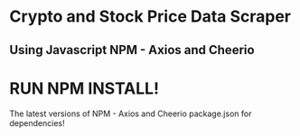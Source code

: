# Crypto and Stock Price Data Scraper 
## Using Javascript NPM - Axios and Cheerio

# RUN NPM INSTALL!

The latest versions of NPM - Axios and Cheerio
package.json for dependencies! 

